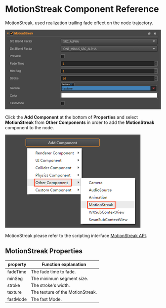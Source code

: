 # MotionStreak Component Reference

MotionStreak, used realization trailing fade effect on the node trajectory.

![](motion-streak/motionstreak.png)

Click the **Add Component** at the bottom of **Properties** and select **MotionStreak** from **Other Components** in order to add the **MotionStreak** component to the node.

![add motionStreak](motion-streak/add-motion-streak.png)

MotionStreak please refer to the scripting interface [MotionStreak API](../../../api/en/classes/MotionStreak.html).

## MotionStreak Properties

| property |   Function explanation
| -------------- | ----------- |
| fadeTime | The fade time to fade. |
| minSeg   | The minimum segment size. |
| stroke   | The stroke's width. |
| texture  | The texture of the MotionStreak. |
| fastMode | The fast Mode. |
